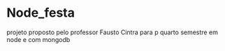 # Node_festa
projeto proposto pelo professor Fausto Cintra para p quarto semestre em node e com mongodb
